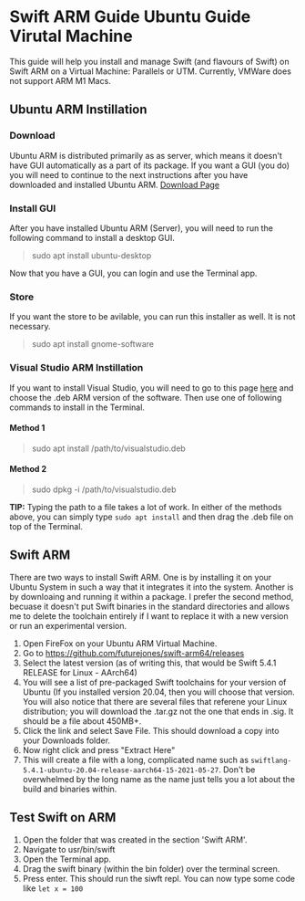 # Swift ARM Guide Ubuntu Guide Virutal Machine

This guide will help you install and manage Swift (and flavours of Swift) on Swift ARM on a Virtual Machine: Parallels or UTM. Currently, VMWare does not support ARM M1 Macs.

## Ubuntu ARM Instillation 

### Download
Ubuntu ARM is distributed primarily as as server, which means it doesn't have GUI automatically as a part of its package. If you want a GUI (you do) you will need to continue to the next instructions after you have downloaded and installed Ubuntu ARM.
[Download Page](https://ubuntu.com/download/server/arm)

### Install GUI
After you  have installed Ubuntu ARM (Server), you will need to run the following command to install a desktop GUI.

> sudo apt install ubuntu-desktop

Now that you have a GUI, you can login and use the Terminal app.

### Store
If you want the store to be avilable, you can run this installer as well. It is not necessary.

> sudo apt install gnome-software

### Visual Studio ARM Instillation
If you want to install Visual Studio, you will need to go to this page [here](https://code.visualstudio.com/download) and choose the .deb ARM version of the software. Then use one of following commands to install in the Terminal.

#### Method 1
> sudo apt install /path/to/visualstudio.deb

#### Method 2
> sudo dpkg -i /path/to/visualstudio.deb

**TIP:** Typing the path to a file takes a lot of work. In either of the methods above, you can simply type `sudo apt install` and then drag the .deb file on top of the Terminal. 

## Swift ARM
There are two ways to install Swift ARM. One is by installing it on your Ubuntu System in such a way that it integrates it into the system. Another is by downloaing and running it within a package. I prefer the second method, becuase it doesn't put Swift binaries in the standard directories and allows me to delete the toolchain entirely if I want to replace it with a new version or run an experimental version.

1. Open FireFox on your Ubuntu ARM Virtual Machine.
2. Go to https://github.com/futurejones/swift-arm64/releases
3. Select the latest version (as of writing this, that would be Swift 5.4.1 RELEASE for Linux - AArch64)
3. You will see a list of pre-packaged Swift toolchains for your version of Ubuntu (If you installed version 20.04, then you will choose that version. You will also notice that there are several files that referene your Linux distribution; you will download the .tar.gz not the one that ends in .sig. It should be a file about 450MB+.
4. Click the link and select Save File. This should download a copy into your Downloads folder. 
5. Now right click and press "Extract Here"
6. This will create a file with a long, complicated name such as `swiftlang-5.4.1-ubuntu-20.04-release-aarch64-15-2021-05-27`. Don't be overwhelmed by the long name as the name just tells you a lot about the build and binaries within. 

## Test Swift on ARM
1. Open the folder that was created in the section 'Swift ARM'. 
2. Navigate to usr/bin/swift
3. Open the Terminal app. 
4. Drag the swift binary (within the bin folder) over the terminal screen. 
5. Press enter. This should run the siwft repl. You can now type some code like ```let x = 100```
